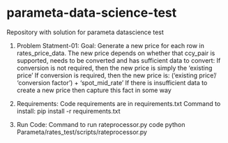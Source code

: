# parameta-data-science-test
Repository with solution for parameta datascience test
1. Problem Statment-01:
   Goal: Generate a new price for each row in rates_price_data. The new price depends on whether that ccy_pair is supported, needs to be converted and has sufficient data to convert:
         If conversion is not required, then the new price is simply the ‘existing price’
         If conversion is required, then the new price is: (‘existing price’/ ‘conversion factor’) + ‘spot_mid_rate’
         If there is insufficient data to create a new price then capture this fact in some way
2. Requirements:
   Code requirements are in requirements.txt
   Command to install:
   pip install -r requirements.txt

3. Run Code:
   Command to run rateprocessor.py code
   python Parameta/rates_test/scripts/rateprocessor.py

